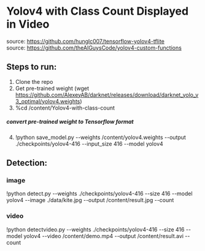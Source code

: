 # Yolov4 with Class Count Displayed in Video
source: https://github.com/hunglc007/tensorflow-yolov4-tflite \
source: https://github.com/theAIGuysCode/yolov4-custom-functions

## Steps to run:
1. Clone the repo
2. Get pre-trained weight (wget https://github.com/AlexeyAB/darknet/releases/download/darknet_yolo_v3_optimal/yolov4.weights)
3. %cd /content/Yolov4-with-class-count
##### convert pre-trained weight to Tensorflow format
4. !python save_model.py --weights /content/yolov4.weights --output ./checkpoints/yolov4-416 --input_size 416 --model yolov4 


## Detection:

### image
!python detect.py --weights ./checkpoints/yolov4-416 --size 416 --model yolov4 --image ./data/kite.jpg --output /content/result.jpg --count
### video
!python detectvideo.py --weights ./checkpoints/yolov4-416 --size 416 --model yolov4 --video /content/demo.mp4 --output /content/result.avi --count
